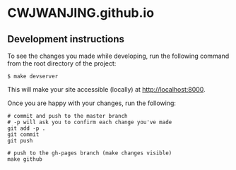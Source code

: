 # CWJWANJING.github.io

## Development instructions

To see the changes you made while developing, run the following command from the root directory of the project:

```
$ make devserver
```

This will make your site accessible (locally) at [http://localhost:8000](http://localhost:8000).

Once you are happy with your changes, run the following:

```
# commit and push to the master branch
# -p will ask you to confirm each change you've made
git add -p .
git commit
git push

# push to the gh-pages branch (make changes visible)
make github
```
